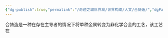 ```yaml
---
{"dg-publish":true,"permalink":"/奇迹之城世界观/世界构成/人文/合铸造/","dgPassFrontmatter":true}
---
```


合铸造是一种在存在主导者的情况下将单种金属转变为非化学合金的工艺，该工艺在